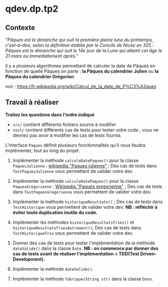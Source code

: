 # qdev.dp.tp2

## Contexte

_"Pâques est le dimanche qui suit la première pleine lune du printemps,
c'est-à-dire, selon la définition établie par le Concile de Nicée en 325 :
Pâques est le dimanche qui suit le 14e jour de la Lune qui atteint cet âge
le 21 mars ou immédiatement après."_

Il y a plusieurs algorithmes permettant de calculer la date de Pâques 
en fonction  de quelle Pâques on parle : 
**la Pâques du calendrier Julien** ou **la Pâques du calendrier Grégorien**

voir : https://fr.wikipedia.org/wiki/Calcul_de_la_date_de_P%C3%A2ques

## Travail à réaliser

**Traitez les questions dans l'ordre indiqué**

- `src/` contient différents fichiers source à modifier
- `test/` contient différents cas de tests pour tester votre code ;
vous ne devriez pas avoir à modifier les cas de tests fournis

L'interface `Paques` définit plusieurs fonctionnalités
qu'il vous faudra implémenter, tout au long du projet.

1. Implémenter la méthode `calculeDatePaques()` pour
   la classe `PaquesJulienne` : 
[wikipedia "Paques julienne"](https://fr.wikipedia.org/wiki/Calcul_de_la_date_de_P%C3%A2ques_selon_la_m%C3%A9thode_de_Meeus#Calcul_de_la_date_de_P%C3%A2ques_julienne) ;
   Des cas de tests dans `TestPaquesJulienne` vous permettent de valider votre dev.

2. Implémenter la méthode `calculeDatePaques()` pour
   la classe `PaquesGregorienne` :
[Wikipedia "Paques gregorienne"](https://fr.wikipedia.org/wiki/Calcul_de_la_date_de_P%C3%A2ques_selon_la_m%C3%A9thode_de_Meeus#Calcul_de_la_date_de_P%C3%A2ques_gr%C3%A9gorienne) ;
   Des cas de tests dans `TestPaquesGregorienne`
   vous permettent de valider votre dev.

3. Implémenter la méthode  `historiqueResultats()` ;
   Des cas de tests dans `TestHistorique` vous
   permettent de valider votre dev. **NB : réfléchir à éviter toute
   duplication inutile du code.**

4. Implémenter les méthodes `historiqueResultatsTries()`
   et `historiqueResultatsTriesAutrement()`;
   Des cas de tests dans` TestHistoriqueTrie`
   vous permettent de valider votre dev. 

5. Donner des cas de tests pour tester l'implémentation
   de la méthode `dateValide()` dans la classe `Date`. 
   **NB : on commence par donner des cas de tests avant de réaliser 
   l'implémentation = TDD(Test Driven-Development)**.

6. Implémenter la méthode `dateValide()`.

7. Implémenter la méthode `fabrique(String str)`
   dans la classe `Date`.